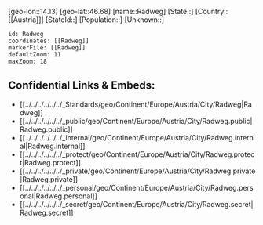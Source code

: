 ﻿---
location: [46.68,14.13]
mapzoom: [7,12] 
mapmarker: city 
type: City
tags:
- geo/City


SpocWebEntityId: 33611
isDeleted: false
confidential: public

---
[geo-lon::14.13]
[geo-lat::46.68]
[name::Radweg]
[State::]
[Country::[[Austria]]]
[StateId::]
[Population::]
[Unknown::]


```leaflet
id: Radweg
coordinates: [[Radweg]]
markerFile: [[Radweg]]
defaultZoom: 11 
maxZoom: 18
```


## Confidential Links & Embeds: 
- [[../../../../../../_Standards/geo/Continent/Europe/Austria/City/Radweg|Radweg]] 
- [[../../../../../../_public/geo/Continent/Europe/Austria/City/Radweg.public|Radweg.public]] 
- [[../../../../../../_internal/geo/Continent/Europe/Austria/City/Radweg.internal|Radweg.internal]] 
- [[../../../../../../_protect/geo/Continent/Europe/Austria/City/Radweg.protect|Radweg.protect]] 
- [[../../../../../../_private/geo/Continent/Europe/Austria/City/Radweg.private|Radweg.private]] 
- [[../../../../../../_personal/geo/Continent/Europe/Austria/City/Radweg.personal|Radweg.personal]] 
- [[../../../../../../_secret/geo/Continent/Europe/Austria/City/Radweg.secret|Radweg.secret]] 

